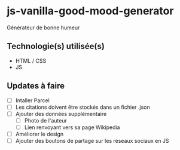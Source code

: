 # js-vanilla-good-mood-generator
Générateur de bonne humeur

## Technologie(s) utilisée(s)
- HTML / CSS
- JS

## Updates à faire 
- [ ] Intaller Parcel
- [ ] Les citations doivent être stockés dans un fichier .json
- [ ] Ajouter des données supplémentaire 
  - [ ] Photo de l'auteur
  - [ ] Lien renvoyant vers sa page Wikipedia
- [ ] Améliorer le design
- [ ] Ajouter des boutons de partage sur les réseaux sociaux en JS 
